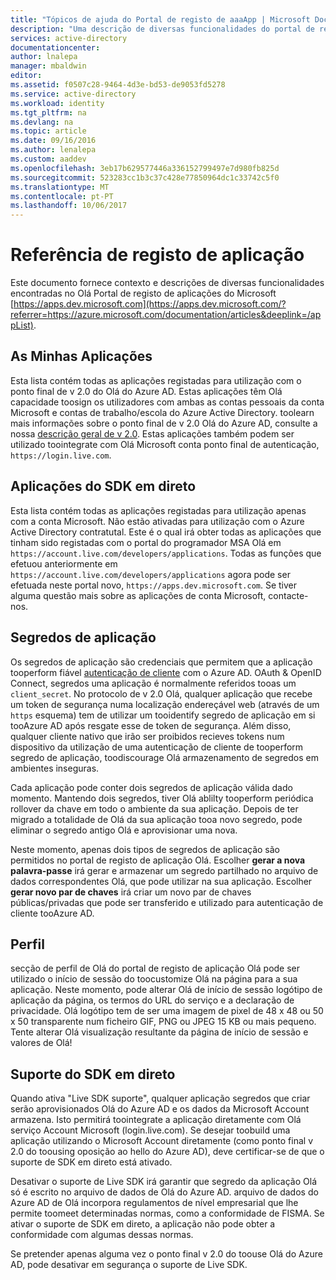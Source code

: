 ```yaml
---
title: "Tópicos de ajuda do Portal de registo de aaaApp | Microsoft Docs"
description: "Uma descrição de diversas funcionalidades do portal de registo de aplicação do Olá Microsoft."
services: active-directory
documentationcenter: 
author: lnalepa
manager: mbaldwin
editor: 
ms.assetid: f0507c28-9464-4d3e-bd53-de9053fd5278
ms.service: active-directory
ms.workload: identity
ms.tgt_pltfrm: na
ms.devlang: na
ms.topic: article
ms.date: 09/16/2016
ms.author: lenalepa
ms.custom: aaddev
ms.openlocfilehash: 3eb17b629577446a336152799497e7d980fb825d
ms.sourcegitcommit: 523283cc1b3c37c428e77850964dc1c33742c5f0
ms.translationtype: MT
ms.contentlocale: pt-PT
ms.lasthandoff: 10/06/2017
---
```

# <a name="app-registration-reference"></a>Referência de registo de aplicação
Este documento fornece contexto e descrições de diversas funcionalidades encontradas no Olá Portal de registo de aplicações do Microsoft [https://apps.dev.microsoft.com](https://apps.dev.microsoft.com/?referrer=https://azure.microsoft.com/documentation/articles&deeplink=/appList).

## <a name="my-applications"></a>As Minhas Aplicações
Esta lista contém todas as aplicações registadas para utilização com o ponto final de v 2.0 do Olá do Azure AD.  Estas aplicações têm Olá capacidade toosign os utilizadores com ambas as contas pessoais da conta Microsoft e contas de trabalho/escola do Azure Active Directory.  toolearn mais informações sobre o ponto final de v 2.0 Olá do Azure AD, consulte a nossa [descrição geral de v 2.0](active-directory-appmodel-v2-overview.md).  Estas aplicações também podem ser utilizado toointegrate com Olá Microsoft conta ponto final de autenticação, `https://login.live.com`.

## <a name="live-sdk-applications"></a>Aplicações do SDK em direto
Esta lista contém todas as aplicações registadas para utilização apenas com a conta Microsoft.  Não estão ativadas para utilização com o Azure Active Directory contratutal.  Este é o qual irá obter todas as aplicações que tinham sido registadas com o portal do programador MSA Olá em `https://account.live.com/developers/applications`.  Todas as funções que efetuou anteriormente em `https://account.live.com/developers/applications` agora pode ser efetuada neste portal novo, `https://apps.dev.microsoft.com`.  Se tiver alguma questão mais sobre as aplicações de conta Microsoft, contacte-nos.

## <a name="application-secrets"></a>Segredos de aplicação
Os segredos de aplicação são credenciais que permitem que a aplicação tooperform fiável [autenticação de cliente](http://tools.ietf.org/html/rfc6749#section-2.3) com o Azure AD.  OAuth & OpenID Connect, segredos uma aplicação é normalmente referidos tooas um `client_secret`.  No protocolo de v 2.0 Olá, qualquer aplicação que recebe um token de segurança numa localização endereçável web (através de um `https` esquema) tem de utilizar um tooidentify segredo de aplicação em si tooAzure AD após resgate esse de token de segurança.  Além disso, qualquer cliente nativo que irão ser proibidos recieves tokens num dispositivo da utilização de uma autenticação de cliente de tooperform segredo de aplicação, toodiscourage Olá armazenamento de segredos em ambientes inseguras.

Cada aplicação pode conter dois segredos de aplicação válida dado momento.  Mantendo dois segredos, tiver Olá ablilty tooperform periódica rollover da chave em todo o ambiente da sua aplicação.  Depois de ter migrado a totalidade de Olá da sua aplicação tooa novo segredo, pode eliminar o segredo antigo Olá e aprovisionar uma nova.

Neste momento, apenas dois tipos de segredos de aplicação são permitidos no portal de registo de aplicação Olá.  Escolher **gerar a nova palavra-passe** irá gerar e armazenar um segredo partilhado no arquivo de dados correspondentes Olá, que pode utilizar na sua aplicação.  Escolher **gerar novo par de chaves** irá criar um novo par de chaves públicas/privadas que pode ser transferido e utilizado para autenticação de cliente tooAzure AD.

## <a name="profile"></a>Perfil
secção de perfil de Olá do portal de registo de aplicação Olá pode ser utilizado o início de sessão do toocustomize Olá na página para a sua aplicação.  Neste momento, pode alterar Olá de início de sessão logótipo de aplicação da página, os termos do URL do serviço e a declaração de privacidade.  Olá logótipo tem de ser uma imagem de pixel de 48 x 48 ou 50 x 50 transparente num ficheiro GIF, PNG ou JPEG 15 KB ou mais pequeno.  Tente alterar Olá visualização resultante da página de início de sessão e valores de Olá!

## <a name="live-sdk-support"></a>Suporte do SDK em direto
Quando ativa "Live SDK suporte", qualquer aplicação segredos que criar serão aprovisionados Olá do Azure AD e os dados da Microsoft Account armazena.  Isto permitirá toointegrate a aplicação diretamente com Olá serviço Account Microsoft (login.live.com).  Se desejar toobuild uma aplicação utilizando o Microsoft Account diretamente (como ponto final v 2.0 do toousing oposição ao hello do Azure AD), deve certificar-se de que o suporte de SDK em direto está ativado.

Desativar o suporte de Live SDK irá garantir que segredo da aplicação Olá só é escrito no arquivo de dados de Olá do Azure AD.  arquivo de dados do Azure AD de Olá incorpora regulamentos de nível empresarial que lhe permite toomeet determinadas normas, como a conformidade de FISMA.  Se ativar o suporte de SDK em direto, a aplicação não pode obter a conformidade com algumas dessas normas.

Se pretender apenas alguma vez o ponto final v 2.0 do toouse Olá do Azure AD, pode desativar em segurança o suporte de Live SDK.

